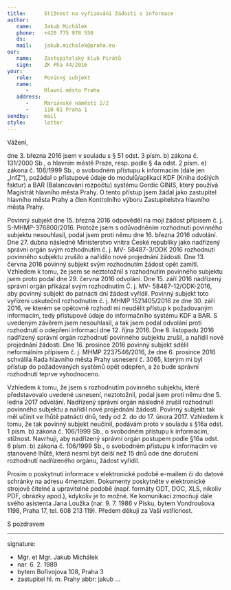 ```yaml
---
title:      Stížnost na vyřizování žádosti o informace
author:
   name:    Jakub Michálek
   phone:   +420 775 978 550
   ds:      
   mail:    jakub.michalek@praha.eu
our:
   name:    Zastupitelský klub Pirátů
   sign:    ZK Pha 44/2016
your:
   role:    Povinný subjekt
   name:    
      -     Hlavní město Praha
   address:
      -     Mariánské náměstí 2/2
      -     110 01 Praha 1
sendby:     mail
style:      letter
---
```


Vážení,

dne 3. března 2016 jsem v souladu s § 51 odst. 3 písm. b) zákona č. 131/2000 Sb., o hlavním městě Praze, resp. podle § 4a odst. 2 písm. e) zákona č. 106/1999 Sb., o svobodném přístupu k informacím (dále jen „InfZ“), požádal o přístupové údaje do modulů/aplikací KDF (Kniha došlých faktur) a BAR (Balancování rozpočtu) systému Gordic GINIS, který používá Magistrát hlavního města Prahy. O tento přístup jsem žádal jako zastupitel hlavního města Prahy a člen Kontrolního výboru Zastupitelstva hlavního města Prahy.

Povinný subjekt dne 15. března 2016 odpověděl na moji žádost přípisem č. j. S-MHMP-376800/2016. Protože jsem s odůvodněním rozhodnutí povinného subjektu nesouhlasil, podal jsem proti němu dne 16. března 2016 odvolání. Dne 27. dubna následně Ministerstvo vnitra České republiky jako nadřízený správní orgán svým rozhodnutím č. j. MV- 58487-3/ODK 2016 rozhodnutí povinného subjektu zrušilo a nařídilo nové projednání žádosti. Dne 13. června 2016 povinný subjekt svým rozhodnutím žádost opět zamítl. Vzhledem k tomu, že jsem se neztotožnil s rozhodnutím povinného subjektu jsem proto podal dne 29. června 2016 odvolání. Dne 15. září 2016 nadřízený správní orgán přikázal svým rozhodnutím Č. j. MV- 58487-12/ODK-2016, aby povinný subjekt do patnácti dní žádost vyřídil. Povinný subjekt toto vyřízení uskutečnil rozhodnutím č. j. MHMP 1521405/2016 ze dne 30. září 2016, ve kterém se opětovně rozhodl mi neudělit přístup k požadovaným informacím, tedy přístupové údaje do informačního systému KDF a BAR. S uvedeným závěrem jsem nesouhlasil, a tak jsem podal odvolání proti rozhodnutí o odepření informací dne 12. října 2016. Dne 8. listopadu 2016 nadřízený správní orgán rozhodnutí povinného subjektu zrušil, a nařídil nové projednání žádosti. Dne 16. prosince 2016 povinný subjekt sdělil neformálním přípisem č. j. MHMP 2237546/2016, že dne 6. prosince 2016 schválila Rada hlavního města Prahy usnesení č. 3065, kterým mi byl přístup do požadovaných systémů opět odepřen, a že bude správní rozhodnutí teprve vyhodnoceno. 

Vzhledem k tomu, že jsem s rozhodnutím povinného subjektu, které představovalo uvedené usnesení, neztotožnil, podal jsem proti němu dne 5. ledna 2017 odvolání. Nadřízený správní orgán následně zrušil rozhodnutí povinného subjektu a nařídil nové projednání žádosti. Povinný subjekt tak měl učinit ve lhůtě patnácti dnů, tedy od 2. do do 17. února 2017. Vzhledem k tomu, že tak povinný subjekt neučinil, podávám proto v souladu s §16a odst. 1 písm. b) zákona č. 106/1999 Sb., o svobodném přístupu k informacím, stížnost. Navrhuji, aby nadřízený správní orgán postupem podle §16a odst. 6 písm. b) zákona č. 106/1999 Sb., o svobodném přístupu k informacím ve stanovené lhůtě, která nesmí být delší než 15 dnů ode dne doručení rozhodnutí nadřízeného orgánu, žádost vyřídil.

Prosím o poskytnutí informace v elektronické podobě e-mailem či do datové schránky na adresu 4memzkm. Dokumenty poskytněte v elektronické strojově čitelné a upravitelné podobě (např. formáty ODT, DOC, XLS, nikoliv PDF, obrázky apod.), kdykoliv je to možné. Ke komunikaci zmocňuji dále svého asistenta Jana Loužka (nar. 9. 7. 1986 v Písku, bytem Vondroušova 1198, Praha 17, tel. 608 213 119). Předem děkuji za Vaši vstřícnost. 

S pozdravem

---
signature: 
  - Mgr. et Mgr. Jakub Michálek
  - nar. 6. 2. 1989
  - bytem Bořivojova 108, Praha 3
  - zastupitel hl. m. Prahy
abbr:       jakub
...
